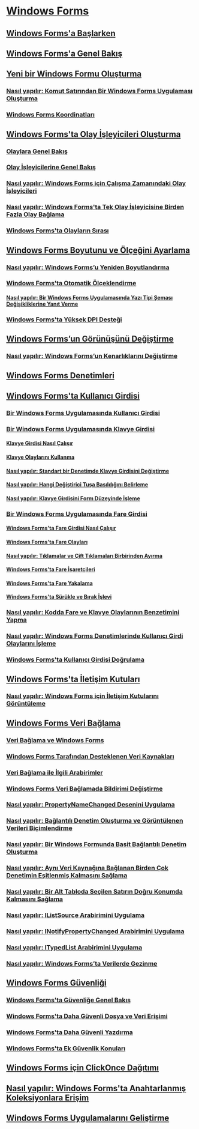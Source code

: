 # [Windows Forms](index.md)
## [Windows Forms'a Başlarken](getting-started-with-windows-forms.md)
## [Windows Forms'a Genel Bakış](windows-forms-overview.md)
## [Yeni bir Windows Formu Oluşturma](creating-a-new-windows-form.md)
### [Nasıl yapılır: Komut Satırından Bir Windows Forms Uygulaması Oluşturma](how-to-create-a-windows-forms-application-from-the-command-line.md)
### [Windows Forms Koordinatları](windows-forms-coordinates.md)
## [Windows Forms'ta Olay İşleyicileri Oluşturma](creating-event-handlers-in-windows-forms.md)
### [Olaylara Genel Bakış](events-overview-windows-forms.md)
### [Olay İşleyicilerine Genel Bakış](event-handlers-overview-windows-forms.md)
### [Nasıl yapılır: Windows Forms için Çalışma Zamanındaki Olay İşleyicileri](how-to-create-event-handlers-at-run-time-for-windows-forms.md)
### [Nasıl yapılır: Windows Forms'ta Tek Olay İşleyicisine Birden Fazla Olay Bağlama](how-to-connect-multiple-events-to-a-single-event-handler-in-windows-forms.md)
### [Windows Forms'ta Olayların Sırası](order-of-events-in-windows-forms.md)
## [Windows Forms Boyutunu ve Ölçeğini Ayarlama](adjusting-the-size-and-scale-of-windows-forms.md)
### [Nasıl yapılır: Windows Forms’u Yeniden Boyutlandırma](how-to-resize-windows-forms.md)
### [Windows Forms'ta Otomatik Ölçeklendirme](automatic-scaling-in-windows-forms.md)
#### [Nasıl yapılır: Bir Windows Forms Uygulamasında Yazı Tipi Şeması Değişikliklerine Yanıt Verme](how-to-respond-to-font-scheme-changes-in-a-windows-forms-application.md)
### [Windows Forms'ta Yüksek DPI Desteği](high-dpi-support-in-windows-forms.md)
## [Windows Forms’un Görünüşünü Değiştirme](changing-the-appearance-of-windows-forms.md)
### [Nasıl yapılır: Windows Forms’un Kenarlıklarını Değiştirme](how-to-change-the-borders-of-windows-forms.md)
## [Windows Forms Denetimleri](controls/)
## [Windows Forms'ta Kullanıcı Girdisi](user-input-in-windows-forms.md)
### [Bir Windows Forms Uygulamasında Kullanıcı Girdisi](user-input-in-a-windows-forms-application.md)
### [Bir Windows Forms Uygulamasında Klavye Girdisi](keyboard-input-in-a-windows-forms-application.md)
#### [Klavye Girdisi Nasıl Çalışır](how-keyboard-input-works.md)
#### [Klavye Olaylarını Kullanma](using-keyboard-events.md)
#### [Nasıl yapılır: Standart bir Denetimde Klavye Girdisini Değiştirme](how-to-modify-keyboard-input-to-a-standard-control.md)
#### [Nasıl yapılır: Hangi Değiştirici Tuşa Basıldığını Belirleme](how-to-determine-which-modifier-key-was-pressed.md)
#### [Nasıl yapılır: Klavye Girdisini Form Düzeyinde İşleme](how-to-handle-keyboard-input-at-the-form-level.md)
### [Bir Windows Forms Uygulamasında Fare Girdisi](mouse-input-in-a-windows-forms-application.md)
#### [Windows Forms'ta Fare Girdisi Nasıl Çalışır](how-mouse-input-works-in-windows-forms.md)
#### [Windows Forms'ta Fare Olayları](mouse-events-in-windows-forms.md)
#### [Nasıl yapılır: Tıklamalar ve Çift Tıklamaları Birbirinden Ayırma](how-to-distinguish-between-clicks-and-double-clicks.md)
#### [Windows Forms'ta Fare İşaretçileri](mouse-pointers-in-windows-forms.md)
#### [Windows Forms'ta Fare Yakalama](mouse-capture-in-windows-forms.md)
#### [Windows Forms'ta Sürükle ve Bırak İşlevi](drag-and-drop-functionality-in-windows-forms.md)
### [Nasıl yapılır: Kodda Fare ve Klavye Olaylarının Benzetimini Yapma](how-to-simulate-mouse-and-keyboard-events-in-code.md)
### [Nasıl yapılır: Windows Forms Denetimlerinde Kullanıcı Girdi Olaylarını İşleme](how-to-handle-user-input-events-in-windows-forms-controls.md)
### [Windows Forms'ta Kullanıcı Girdisi Doğrulama](user-input-validation-in-windows-forms.md)
## [Windows Forms'ta İletişim Kutuları](dialog-boxes-in-windows-forms.md)
### [Nasıl yapılır: Windows Forms için İletişim Kutularını Görüntüleme](how-to-display-dialog-boxes-for-windows-forms.md)
## [Windows Forms Veri Bağlama](windows-forms-data-binding.md)
### [Veri Bağlama ve Windows Forms](data-binding-and-windows-forms.md)
### [Windows Forms Tarafından Desteklenen Veri Kaynakları](data-sources-supported-by-windows-forms.md)
### [Veri Bağlama ile İlgili Arabirimler](interfaces-related-to-data-binding.md)
### [Windows Forms Veri Bağlamada Bildirimi Değiştirme](change-notification-in-windows-forms-data-binding.md)
### [Nasıl yapılır: PropertyNameChanged Desenini Uygulama](how-to-apply-the-propertynamechanged-pattern.md)
### [Nasıl yapılır: Bağlantılı Denetim Oluşturma ve Görüntülenen Verileri Biçimlendirme](how-to-create-a-bound-control-and-format-the-displayed-data.md)
### [Nasıl yapılır: Bir Windows Formunda Basit Bağlantılı Denetim Oluşturma](how-to-create-a-simple-bound-control-on-a-windows-form.md)
### [Nasıl yapılır: Aynı Veri Kaynağına Bağlanan Birden Çok Denetimin Eşitlenmiş Kalmasını Sağlama](multiple-controls-bound-to-data-source-synchronized.md)
### [Nasıl yapılır: Bir Alt Tabloda Seçilen Satırın Doğru Konumda Kalmasını Sağlama](ensure-the-selected-row-in-a-child-table-correct.md)
### [Nasıl yapılır: IListSource Arabirimini Uygulama](how-to-implement-the-ilistsource-interface.md)
### [Nasıl yapılır: INotifyPropertyChanged Arabirimini Uygulama](how-to-implement-the-inotifypropertychanged-interface.md)
### [Nasıl yapılır: ITypedList Arabirimini Uygulama](how-to-implement-the-itypedlist-interface.md)
### [Nasıl yapılır: Windows Forms’ta Verilerde Gezinme](how-to-navigate-data-in-windows-forms.md)
## [Windows Forms Güvenliği](windows-forms-security.md)
### [Windows Forms'ta Güvenliğe Genel Bakış](security-in-windows-forms-overview.md)
### [Windows Forms'ta Daha Güvenli Dosya ve Veri Erişimi](more-secure-file-and-data-access-in-windows-forms.md)
### [Windows Forms'ta Daha Güvenli Yazdırma](more-secure-printing-in-windows-forms.md)
### [Windows Forms'ta Ek Güvenlik Konuları](additional-security-considerations-in-windows-forms.md)
## [Windows Forms için ClickOnce Dağıtımı](clickonce-deployment-for-windows-forms.md)
## [Nasıl yapılır: Windows Forms'ta Anahtarlanmış Koleksiyonlara Erişim](how-to-access-keyed-collections-in-windows-forms.md)
## [Windows Forms Uygulamalarını Geliştirme](advanced/)
